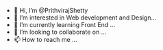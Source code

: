 - 👋 Hi, I’m @PrithvirajShetty
- 👀 I’m interested in Web development and Design...
- 🌱 I’m currently learning Front End ...
- 💞️ I’m looking to collaborate on ...
- 📫 How to reach me ...

<!---
PrithvirajShetty/PrithvirajShetty is a ✨ special ✨ repository because its `README.md` (this file) appears on your GitHub profile.
You can click the Preview link to take a look at your changes.
--->
